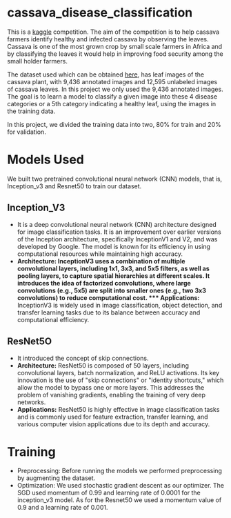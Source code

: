 # cassava_disease_classification
This is a  [kaggle](https://www.kaggle.com/competitions/ammi-2024-computer-vision/overview) competition. The aim of the competition is to help cassava farmers identify healthy and infected cassava by observing the leaves. Cassava is one of the most grown crop by small scale farmers in Africa and by classifying the leaves it would help in improving food security among the small holder farmers. 

The dataset used which can be obtained [here](https://www.kaggle.com/competitions/ammi-2024-computer-vision/data), has leaf images of the cassava plant, with 9,436 annotated images and 12,595 unlabeled images of cassava leaves. In this project we only used the  9,436 annotated images. The goal is to learn a model to classify a given image into these 4 disease categories or a 5th category indicating a healthy leaf, using the images in the training data.

In this project, we divided the training data into two, 80\% for train and 20\% for validation. 

# Models Used
We built two pretrained convolutional neural network (CNN) models, that is, Inception_v3 and Resnet50 to train our dataset. 

## Inception_V3
* It is a deep convolutional neural network (CNN) architecture designed for image classification tasks. It is an improvement over earlier versions of the Inception architecture, specifically InceptionV1 and V2, and was developed by Google. The model is known for its efficiency in using computational resources while maintaining high accuracy. 
* **Architecture: InceptionV3 uses a combination of multiple convolutional layers, including 1x1, 3x3, and 5x5 filters, as well as pooling layers, to capture spatial hierarchies at different scales. It introduces the idea of factorized convolutions, where large convolutions (e.g., 5x5) are split into smaller ones (e.g., two 3x3 convolutions) to reduce computational cost.
*** Applications:** InceptionV3 is widely used in image classification, object detection, and transfer learning tasks due to its balance between accuracy and computational efficiency.

## ResNet5O
* It introduced the concept of skip connections.
* **Architecture:** ResNet50 is composed of 50 layers, including convolutional layers, batch normalization, and ReLU activations. Its key innovation is the use of "skip connections" or "identity shortcuts," which allow the model to bypass one or more layers. This addresses the problem of vanishing gradients, enabling the training of very deep networks.
* **Applications:** ResNet50 is highly effective in image classification tasks and is commonly used for feature extraction, transfer learning, and various computer vision applications due to its depth and accuracy.

# Training
* Preprocessing: Before running the models we performed preprocessing by augmenting the dataset.
* Optimization: We used stochastic gradient descent as our optimizer. The SGD used momentum of 0.99 and learning rate of 0.0001 for the inception_v3 model. As for the Resnet50 we used a momentum value of 0.9 and a learning rate of 0.001.



